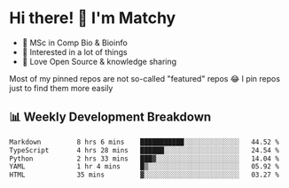 # Hi there! 👋 I'm Matchy

- 🧬 MSc in Comp Bio & Bioinfo
- 🎈 Interested in a lot of things
- 💜 Love Open Source & knowledge sharing

Most of my pinned repos are not so-called "featured" repos 😂 I pin repos just to find them more easily

## 📊 Weekly Development Breakdown

<!--START_SECTION:waka-->

```txt
Markdown         8 hrs 6 mins    ███████████░░░░░░░░░░░░░░   44.52 %
TypeScript       4 hrs 28 mins   ██████░░░░░░░░░░░░░░░░░░░   24.54 %
Python           2 hrs 33 mins   ███▓░░░░░░░░░░░░░░░░░░░░░   14.04 %
YAML             1 hr 4 mins     █▒░░░░░░░░░░░░░░░░░░░░░░░   05.92 %
HTML             35 mins         ▓░░░░░░░░░░░░░░░░░░░░░░░░   03.27 %
```

<!--END_SECTION:waka-->
